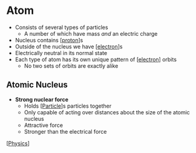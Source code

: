 # Atom

- Consists of several types of particles
  - A number of which have mass _and_ an electric charge
- Nucleus contains [[proton]]s
- Outside of the nucleus we have [[electron]]s
- Electrically neutral in its normal state
- Each type of atom has its own unique pattern of [[electron]] orbits
  - No two sets of orbits are exactly alike

## Atomic Nucleus

- **Strong nuclear force**
  - Holds [[Particle]]s particles together
  - Only capable of acting over distances about the size of the atomic nucleus
  - Attractive force
  - Stronger than the electrical force

[[Physics]]

[//begin]: # "Autogenerated link references for markdown compatibility"
[proton]: proton "Proton"
[electron]: electron "Electron"
[Particle]: particle "Particle"
[Physics]: physics "Physics"
[//end]: # "Autogenerated link references"